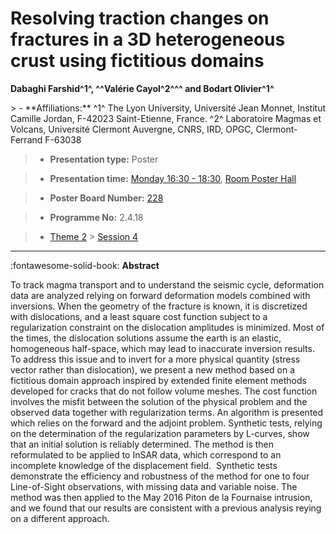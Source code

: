 # Resolving traction changes on fractures in a 3D heterogeneous crust using fictitious domains

**Dabaghi Farshid^1^, ^^Valérie Cayol^2^^^  and Bodart Olivier^1^**

<!-- more -->> - **Affiliations:** ^1^ The Lyon University, Université Jean Monnet, Institut Camille Jordan, F-42023 Saint-Etienne, France. ^2^ Laboratoire Magmas et Volcans, Université Clermont Auvergne, CNRS, IRD, OPGC, Clermont-Ferrand F-63038

> - **Presentation type:** Poster

> - **Presentation time:** [Monday 16:30 - 18:30](../sessions_comparison.md#__tabbed_1_6), [Room Poster Hall](../maps_venue.md#__tabbed_1_1)

> - **Poster Board Number:** [228](../map_poster_boards.md#monday)

> - **Programme No:** 2.4.18

> - [Theme 2](../theme2.md) > [Session 4](../sessions/session-2-4.md)

--- 

:fontawesome-solid-book: **Abstract**

To track magma transport and to understand the seismic cycle, deformation data are analyzed relying on forward deformation models combined with inversions. When the geometry of the fracture is known, it is discretized with dislocations, and a least square cost function subject to a regularization constraint on the dislocation amplitudes is minimized. Most of the times, the dislocation solutions assume the earth is an elastic, homogeneous half-space, which may lead to inaccurate inversion results. To address this issue and to invert for a more physical quantity (stress vector rather than dislocation), we present a new method based on a fictitious domain approach inspired by extended finite element methods developed for cracks that do not follow volume meshes. The cost function involves the misfit between the solution of the physical problem and the observed data together with regularization terms. An algorithm is presented which relies on the forward and the adjoint problem. Synthetic tests, relying on the determination of the regularization parameters by L-curves, show that an initial solution is reliably determined. The method is then reformulated to be applied to InSAR data, which correspond to an incomplete knowledge of the displacement field.  Synthetic tests demonstrate the efficiency and robustness of the method for one to four Line-of-Sight observations, with missing data and variable noise. The method was then applied to the May 2016 Piton de la Fournaise intrusion, and we found that our results are consistent with a previous analysis reying on a different approach.

